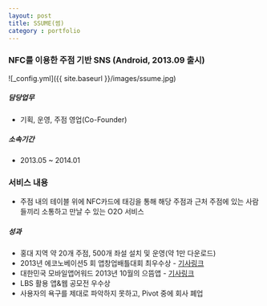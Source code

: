 ```yaml
---
layout: post
title: SSUME(썸)
category : portfolio
---
```


### NFC를 이용한 주점 기반 SNS (Android, 2013.09 출시)

![_config.yml]({{ site.baseurl }}/images/ssume.jpg)

##### 담당업무
- 기획, 운영, 주점 영업(Co-Founder)

##### 소속기간
- 2013.05 ~ 2014.01

### 서비스 내용
- 주점 내의 테이블 위에 NFC카드에 태깅을 통해 해당 주점과 근처 주점에 있는 사람들끼리 소통하고 만날 수 있는 O2O 서비스

##### 성과
- 홍대 지역 약 20개 주점, 500개 좌설 설치 및 운영(약 1만 다운로드)
- 2013년 에코노베이션5 회 앱창업배틀대회 최우수상 - [기사링크](http://news.naver.com/main/read.nhn?mode=LSD&mid=sec&sid1=101&oid=001&aid=0006465634)
- 대한민국 모바일앱어워드 2013년 10월의 으뜸앱 - [기사링크](http://www.mt.co.kr/view/mtview.php?type=1&no=2013110110460798207&outlink=1)
- LBS 활용 앱&웹 공모전 우수상
- 사용자의 욕구를 제대로 파악하지 못하고, Pivot 중에 회사 폐업
